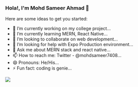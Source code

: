 ### Hola!, I'm Mohd Sameer Ahmad 👋

Here are some ideas to get you started:

- 🔭 I’m currently working on my college project...
- 🌱 I’m currently learning MERN, React Native...
- 👯 I’m looking to collaborate on web development...
- 🤔 I’m looking for help with Expo Production environment...
- 💬 Ask me about MERN stack and react native...
- 📫 How to reach me: Twitter - @mohdsameer7408...
- 😄 Pronouns: He/His...
- ⚡ Fun fact: coding is genie...

<img src="https://github-readme-stats.vercel.app/api?username=mohdsameer7408&&show_icons=true&title_color=ffffff&icon_color=bb2acf&text_color=daf7dc&bg_color=151515" />
